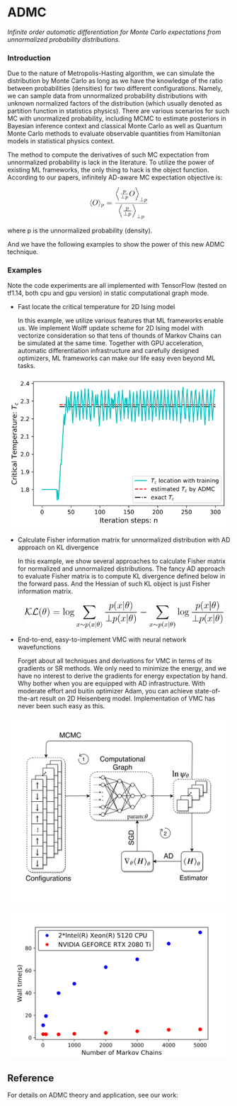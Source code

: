 ADMC
==========

*Infinite order automatic differentiation for Monte Carlo expectations from unnormalized probability distributions.*

### Introduction

Due to the nature of Metropolis-Hasting algorithm, we can simulate the distribution by Monte Carlo as long as we have the knowledge of the ratio between probabilities (densities) for two different configurations. Namely, we can sample data from unnormalized probability distributions with unknown normalized factors of the distribution (which usually denoted as partition function in statistics physics). There are various scenarios for such MC with unormalized probability, including MCMC to estimate posteriors in Bayesian inference context and classical Monte Carlo as well as Quantum Monte Carlo methods to evaluate observable quantities from Hamiltonian models in statistical physics context.

The method to compute the derivatives of such MC expectation from unnormalized probability is lack in the literature. To utilize the power of existing ML frameworks, the only thing to hack is the object function. According to our papers, infinitely AD-aware MC expectation objective is:

<p align="center">
  <img width="130" src="./static/admcobj.svg"/>
</p>

where p is the unnormalized probability (density).

And we have the following examples to show the power of this new ADMC technique.

### Examples

Note the code experiments are all implemented with TensorFlow (tested on tf1.14, both cpu and gpu version) in static computational graph mode.

* Fast locate the critical temperature for 2D Ising model

  In this example, we utilize various features that ML frameworks enable us. We implement Wolff update scheme for 2D Ising model with vectorize consideration so that tens of thounds of Markov Chains can be simulated at the same time. Together with GPU acceleration, automatic differentiation infrastructure and carefully designed optimizers, ML frameworks can make our life easy even beyond ML tasks.

<p align="center">
	<img width="550" src="./static/tctraining.svg"/>
</p>

* Calculate Fisher information matrix for unnormalized distribution with AD approach on KL divergence

  In this example, we show several approaches to calculate Fisher matrix for normalized and unnormalized distributions. The fancy AD approach to evaluate Fisher matrix is to compute KL divergence defined below in the forward pass. And the Hessian of such KL object is just Fisher information matrix.

    <p align="center">
       <img width="450" src="./static/klobj.svg"/>
    </p>

* End-to-end, easy-to-implement VMC with neural network wavefunctions

  Forget about all techniques and derivations for VMC in terms of its gradients or SR methods. We only need to minimize the energy, and we have no interest to derive the gradients for energy expectation by hand. Why bother when you are equipped with AD infrastructure. With moderate effort and buitin optimizer Adam, you can achieve state-of-the-art result on 2D Heisenberg model. Implementation of VMC has never been such easy as this.
  
<p align="center">
	<img width="550" src="./static/vmcworkflow.svg"/>
</p>

<p align="center">
	<img width="550" src="./static/walltime.svg"/>
</p>

## Reference

For details on ADMC theory and application, see our work: 